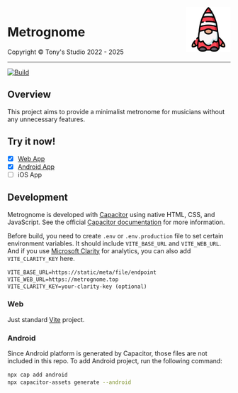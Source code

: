 <img src="src/assets/imgs/logo.png" alt="Metrognome Logo" width="100" height="100" align="right">

# Metrognome

Copyright &copy; Tony's Studio 2022 - 2025 

-----

[![Build](https://github.com/Lord-Turmoil/metrognome/actions/workflows/static.yml/badge.svg?branch=main)](https://github.com/Lord-Turmoil/metrognome/actions/workflows/static.yml)

## Overview

This project aims to provide a minimalist metronome for musicians without any unnecessary features.

## Try it now!

- [x] [Web App](https://metro.tonys-studio.top/)
- [x] [Android App](https://github.com/Lord-Turmoil/metrognome/releases/latest/download/metrognome-1.3.1.apk)
- [ ] iOS App

## Development

Metrognome is developed with [Capacitor](https://capacitorjs.com/) using native HTML, CSS, and JavaScript. See the official [Capacitor documentation](https://capacitorjs.com/docs) for more information.

Before build, you need to create `.env` or `.env.production` file to set certain environment variables. It should include `VITE_BASE_URL` and `VITE_WEB_URL`. And if you use [Microsoft Clarity](https://clarity.microsoft.com/) for analytics, you can also add `VITE_CLARITY_KEY` here.

```
VITE_BASE_URL=https://static/meta/file/endpoint
VITE_WEB_URL=https://metrognome.top
VITE_CLARITY_KEY=your-clarity-key (optional)
```

### Web

Just standard [Vite](https://vite.dev/) project.

### Android

Since Android platform is generated by Capacitor, those files are not included in this repo. To add Android project, run the following command:

```bash
npx cap add android
npx capacitor-assets generate --android
```
